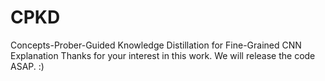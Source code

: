 # CPKD
Concepts-Prober-Guided Knowledge Distillation for Fine-Grained CNN Explanation
Thanks for your interest in this work. We will release the code ASAP. :)
